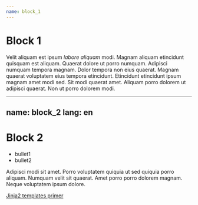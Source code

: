 ```yaml
---
name: block_1
---
```

# Block 1

Velit aliquam est ipsum *labore aliquam* modi. Magnam aliquam etincidunt quisquam est aliquam. Quaerat dolore ut porro numquam. Adipisci numquam tempora magnam. Dolor tempora non eius quaerat. Magnam quaerat voluptatem eius tempora etincidunt. Etincidunt etincidunt ipsum magnam amet modi sed. Sit modi quaerat amet. Aliquam porro dolorem ut adipisci quaerat. Non ut porro dolorem modi.


---
name: block_2
lang: en
---

# Block 2

* bullet1
* bullet2

Adipisci modi sit amet. Porro voluptatem quiquia ut sed quiquia porro aliquam. Numquam velit sit quaerat. Amet porro porro dolorem magnam. Neque voluptatem ipsum dolore.

[Jinja2 templates primer](https://realpython.com/primer-on-jinja-templating/)
